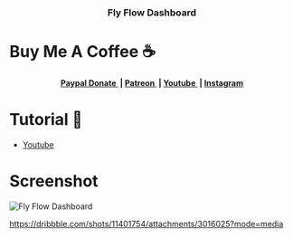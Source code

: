 <h3 align="center">Fly Flow Dashboard</h3>

# Buy Me A Coffee ☕
<p align="center">
	<b>
		<a href="https://www.paypal.me/am523">
			Paypal Donate
		</a>&nbsp;|
		<a href="https://www.patreon.com/user/creators?u=43122521">
			Patreon
		</a>&nbsp;|
		<a href="https://www.youtube.com/channel/UCwI8AQlBewsdxbyk2r4n9CQ">
			Youtube
		</a>&nbsp;|
		<a href="https://www.instagram.com/0x0000523am/">
			Instagram
		</a>
	</b>
  </p>
  


# Tutorial 📸
- <a href="https://www.youtube.com/watch?v=i8Q9m8O8nBo">
			Youtube
		</a> 

# Screenshot
![Fly Flow Dashboard](https://user-images.githubusercontent.com/61135648/96241701-be934680-0fcc-11eb-992c-a54bddac1215.gif)

https://dribbble.com/shots/11401754/attachments/3016025?mode=media
